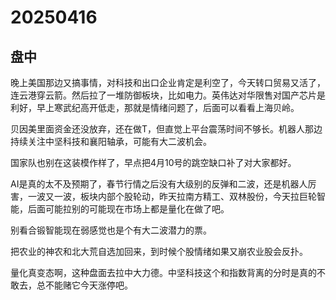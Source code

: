 # 20250416

## 盘中

晚上美国那边又搞事情，对科技和出口企业肯定是利空了，今天转口贸易又活了，连云港穿云箭。然后拉了一堆防御板块，比如电力。英伟达对华限售对国产芯片是利好，早上寒武纪高开低走，那就是情绪问题了，后面可以看看上海贝岭。

贝因美里面资金还没放弃，还在做T，但直觉上平台震荡时间不够长。机器人那边持续关注中坚科技和襄阳轴承，可能有大二波机会。

国家队也别在这装模作样了，早点把4月10号的跳空缺口补了对大家都好。

AI是真的太不及预期了，春节行情之后没有大级别的反弹和二波，还是机器人厉害，一波又一波，板块内部个股轮动，昨天拉南方精工、双林股份，今天拉巨轮智能，后面可能拉别的可能现在市场上都是量化在做了吧。

别看合锻智能现在弱感觉也是个有大二波潜力的票。

把农业的神农和北大荒自选加回来，到时候个股情绪如果又崩农业股会反扑。

量化真变态啊，这种盘面去拉中大力德。中坚科技这个和指数背离的分时是真的不敢去，总不能赌它今天涨停吧。
